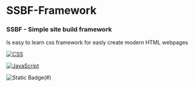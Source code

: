 # SSBF-Framework
### SSBF - Simple site build framework 

Is easy to learn css framework for easly create modern HTML webpages

[![CSS](https://img.shields.io/badge/CSS-1572B6?logo=css3&logoColor=fff)](#)

[![JavaScript](https://img.shields.io/badge/JavaScript-F7DF1E?logo=javascript&logoColor=000)](#)

![Static Badge](https://img.shields.io/badge/ZLMTech-SSBF_Framework-blue?style=flat-square)(#)